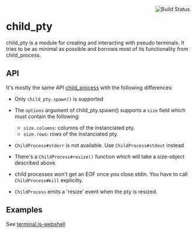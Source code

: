 <div style="float: right">
    <img src="https://travis-ci.org/Gottox/child_pty.png" alt="Build Status"/>
</div>

child_pty
=========

child_pty is a module for creating and interacting with pseudo terminals. It
tries to be as minimal as possible and borrows most of its functionality from
child_process.

API
---

It's mostly the same API
[child_process](http://nodejs.org/api/child_process.html) with the following
differences:

* Only ```child_pty.spawn()``` is supported

* The ```options``` argument of child_pty.spawn() supports a ```size``` field
  which must contain the following:
  * ```size.columns```: columns of the instanciated pty.
  * ```size.rows```: rows of the instanciated pty.
  
* ```ChildProcess#stderr``` is not available. Use ```ChildProcess#stdout```
  instead

* There's a ```ChildProcess#resize()``` function which will take a size-object
  described above.

* child processes won't get an EOF once you close stdin. You have to call
  ```ChildProcess#kill``` explicitly.

* ```ChildProcess``` emits a 'resize' event when the pty is resized.

Examples
--------

See [terminal.js-webshell](http://github.com/Gottox/terminal.js-webshell)
